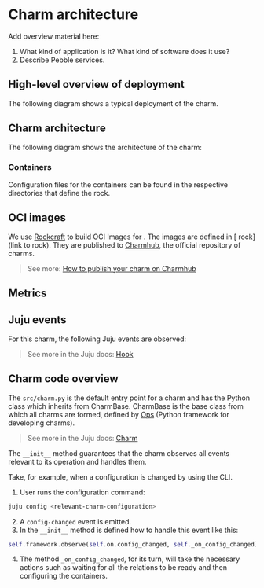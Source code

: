 # Charm architecture

Add overview material here:

1. What kind of application is it? What kind of software does it use?
2. Describe Pebble services.

<!-- Example text
At its core, the <charm-name> charm is <software> that does <brief description>.

The charm design leverages the [sidecar](https://kubernetes.io/blog/2015/06/the-distributed-system-toolkit-patterns/#example-1-sidecar-containers) pattern to allow multiple containers in each pod with [Pebble](https://juju.is/docs/sdk/pebble) running as the workload container’s entrypoint.

Pebble is a lightweight, API-driven process supervisor that is responsible for configuring processes to run in a container and controlling those processes throughout the workload lifecycle.

Pebble `services` are configured through [layers](https://github.com/canonical/pebble#layer-specification), and the following containers represent each one a layer forming the effective Pebble configuration, or `plan`:

1. Container 1, which does this and that.
2. Container 2, which does that and this.
3. And so on.


As a result, if you run a `kubectl get pods` on a namespace named for the Juju model you've deployed the <charm-name> charm into, you'll see something like the following:

```bash
NAME                             READY   STATUS    RESTARTS   AGE
<charm-name>-0                   N/N     Running   0         6h4m
```

This shows there are <NUMBER> containers - <describe what the containers are>.
-->

## High-level overview of <charm-name> deployment

The following diagram shows a typical deployment of the <charm-name> charm.
<!-- 
    Provide a brief description of the deployment here. Is it a Kubernetes cloud, a VM, or both?
    What other charms are included in this deployment? 
-->

<!-- Include a Mermaid diagram of the charm deployment here. 
     Use one container per charm; the point of this high-level overview is to show
     a typical deployment and not provide a detailed breakdown of any of the charms.
     Provide a brief description of the relations (for instance, "provides connection",
     "caches storage", or "provides database").
-->

## Charm architecture

The following diagram shows the architecture of the <charm-name> charm:

<!-- Include a Mermaid diagram of the charm here. 
     Limit the scope of this diagram to the charm only.
     How is the charm containerized? Include those separate pieces in this diagram.
-->

### Containers

Configuration files for the containers can be found in the respective directories that define the rock.

<!--
#### Container example

Description of container.

The workload that this container is running is defined in the [<container-name> rock](link to rock).
-->

## OCI images

We use [Rockcraft](https://canonical-rockcraft.readthedocs-hosted.com/en/latest/) to build OCI Images for <charm-name>.
The images are defined in [<charm-name> rock](link to rock).
They are published to [Charmhub](https://charmhub.io/), the official repository of charms.

> See more: [How to publish your charm on Charmhub](https://canonical-charmcraft.readthedocs-hosted.com/en/stable/howto/manage-charms/#publish-a-charm-on-charmhub)

## Metrics

<!--
If the charm uses metrics, include a list under reference/metrics.md and link that document here.
If the charm uses containers, you may include text here like:

Inside the above mentioned containers, additional Pebble layers are defined in order to provide metrics.
See [metrics](link-to-metrics-document) for more information.
-->

## Juju events

For this charm, the following Juju events are observed:

<!--
Numbered list of Juju events. Link to describe the event in more detail (either in Juju docs or in a specific charm's docs). When is the event fired? What does the event indicate/mean?
-->

> See more in the Juju docs: [Hook](https://documentation.ubuntu.com/juju/latest/user/reference/hook/)

## Charm code overview

The `src/charm.py` is the default entry point for a charm and has the <relevant-charm-class> Python class which inherits
from CharmBase. CharmBase is the base class from which all charms are formed, defined
by [Ops](https://juju.is/docs/sdk/ops) (Python framework for developing charms).

> See more in the Juju docs: [Charm](https://documentation.ubuntu.com/juju/latest/user/reference/charm/)

The `__init__` method guarantees that the charm observes all events relevant to its operation and handles them.

Take, for example, when a configuration is changed by using the CLI.

1. User runs the configuration command:

```bash
juju config <relevant-charm-configuration>
```

2. A `config-changed` event is emitted.
3. In the `__init__` method is defined how to handle this event like this:

```python
self.framework.observe(self.on.config_changed, self._on_config_changed)
```

4. The method `_on_config_changed`, for its turn, will take the necessary actions such as waiting for all the relations to be ready and then configuring the containers.
